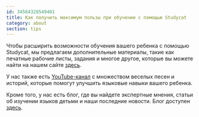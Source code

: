 ```yaml
---
id: 34564328549401
title: Как получить максимум пользы при обучении с помощью Studycat
category: about
section: tips
---
```

Чтобы расширить возможности обучения вашего ребенка с помощью Studycat, мы предлагаем дополнительные материалы, такие как печатные рабочие листы, задания и многое другое, которые вы можете найти на нашем сайте [здесь](https://studycat.com/learn/).

У нас также есть [YouTube-канал](https://www.youtube.com/@learnwithstudycat) с множеством веселых песен и историй, которые помогут улучшить языковые навыки вашего ребенка.

Кроме того, у нас есть блог, где вы найдете экспертные мнения, статьи об изучении языков детьми и наши последние новости. Блог доступен [здесь](https://studycat.com/blog/).

